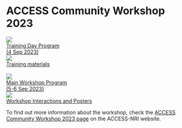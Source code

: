 # ACCESS Community Workshop 2023

<div class="card-container">
    <a href="https://www.access-nri.org.au/access-training-day-program/" class="horizontal-card small-card" target="_blank">
        <div class="card-image-container">
            <img src="/assets/ACCESS_icon_case_studies.png" class="img-contain"></img> 
        </div>
        <div class="card-text-container">
            <span class="bold" >Training Day Program<br>(4 Sep 2023)</span>
        </div>
    </a>
    <a href="/community_resources/workshops_events_archive/access_workshop_2023/training_materials" class="horizontal-card small-card">
        <div class="card-image-container">
            <img src="/assets/ACCESS_icon_training.png" class="img-contain"></img> 
        </div>
        <div class="card-text-container">
            <span class="bold" >Training materials</span>
        </div>
    </a>
</div>
<br>
<div class="card-container">
    <a href="https://www.access-nri.org.au/access-workshop-2023-program/" class="horizontal-card small-card" target="_blank">
        <div class="card-image-container">
            <img src="/assets/ACCESS_icon_publications.png" class="img-contain"></img> 
        </div>
        <div class="card-text-container">
            <span class="bold" >Main Workshop Program<br>(5-6 Sep 2023)</span>
        </div>
    </a>
    <a href="https://forum.access-hive.org.au/c/access-workshop-2023/61/none" class="horizontal-card small-card" target="_blank">
        <div class="card-image-container">
            <img src="/assets/access_hive_forum_icon.png" class="img-contain" style="padding: 0;"></img> 
        </div>
        <div class="card-text-container">
            <span class="bold" >Workshop Interactions and Posters</span>
        </div>
    </a>
</div>

To find out more information about the workshop, check the [ACCESS Community Workshop 2023 page](https://www.access-nri.org.au/access-community-workshop-2023) on the ACCESS-NRI website.